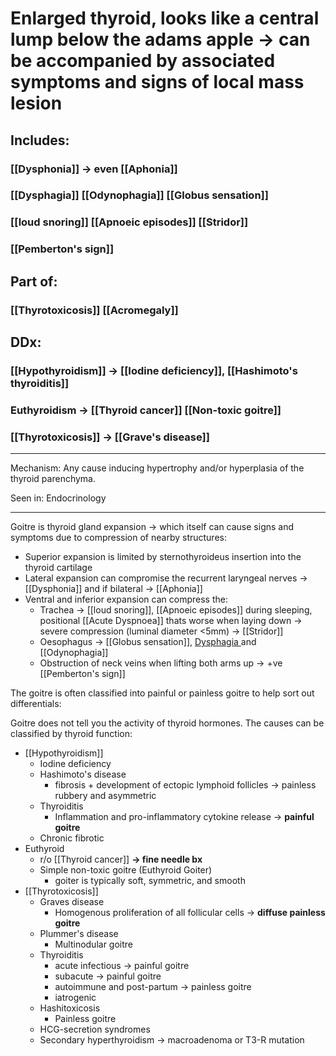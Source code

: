 # Enlarged thyroid, looks like a central lump below the adams apple -> can be accompanied by associated symptoms and signs of local mass lesion

## Includes:
### [[Dysphonia]] -> even [[Aphonia]]
### [[Dysphagia]] [[Odynophagia]] [[Globus sensation]] 
### [[loud snoring]] [[Apnoeic episodes]] [[Stridor]] 
### [[Pemberton's sign]] 

## Part of:
### [[Thyrotoxicosis]] [[Acromegaly]]

## DDx: 
### [[Hypothyroidism]]  -> [[Iodine deficiency]], [[Hashimoto's thyroiditis]]
### Euthyroidism -> [[Thyroid cancer]] [[Non-toxic goitre]]
### [[Thyrotoxicosis]] -> [[Grave's disease]]

---

Mechanism: Any cause inducing hypertrophy and/or hyperplasia of the thyroid parenchyma.

Seen in: Endocrinology

---

Goitre is thyroid gland expansion → which itself can cause signs and symptoms due to compression of nearby structures:

- Superior expansion is limited by sternothyroideus insertion into the thyroid cartilage
- Lateral expansion can compromise the recurrent laryngeal nerves → [[Dysphonia]] and if bilateral → [[Aphonia]]
- Ventral and inferior expansion can compress the:
    - Trachea → [[loud snoring]], [[Apnoeic episodes]] during sleeping, positional [[Acute Dyspnoea]] thats worse when laying down → severe compression (luminal diameter <5mm) → [[Stridor]]
    - Oesophagus → [[Globus sensation]], [Dysphagia ](Dysphagia%2007040b0497dc48928b881159580d79c3.md)  and [[Odynophagia]]
    - Obstruction of neck veins when lifting both arms up → +ve [[Pemberton's sign]]

The goitre is often classified into painful or painless goitre to help sort out differentials:

Goitre does not tell you the activity of thyroid hormones. The causes can be classified by thyroid function:

- [[Hypothyroidism]]
    - Iodine deficiency
    - Hashimoto's disease
        - fibrosis + development of ectopic lymphoid follicles → painless rubbery and asymmetric
    - Thyroiditis
		- Inflammation and pro-inflammatory cytokine release → **painful goitre**
	- Chronic fibrotic
- Euthyroid
    - r/o [[Thyroid cancer]] **→ fine needle bx**
    - Simple non-toxic goitre (Euthyroid Goiter)
		- goiter is typically soft, symmetric, and smooth
- [[Thyrotoxicosis]]
    - Graves disease
		- Homogenous proliferation of all follicular cells → **diffuse painless goitre**
    - Plummer's disease
		- Multinodular goitre
    - Thyroiditis
        - acute infectious → painful goitre
        - subacute → painful goitre
        - autoimmune and post-partum → painless goitre
        - iatrogenic
    - Hashitoxicosis
		- Painless goitre
    - HCG-secretion syndromes
    - Secondary hyperthyroidism → macroadenoma or T3-R mutation
